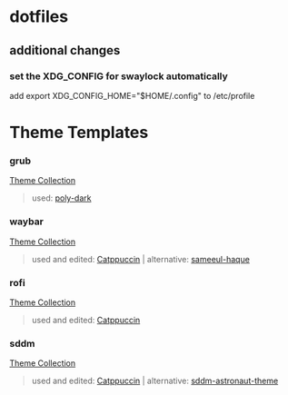 # dotfiles

## additional changes

### set the XDG_CONFIG for swaylock automatically
add export XDG_CONFIG_HOME="$HOME/.config" to /etc/profile

# Theme Templates

### grub
[Theme Collection](https://github.com/jacksaur/Gorgeous-GRUB)
>used: [poly-dark](https://github.com/shvchk/poly-dark)

### waybar
[Theme Collection](https://github.com/topics/waybar-themes)
>used and edited: [Catppuccin](https://github.com/catppuccin/waybar) | alternative: [sameeul-haque](https://github.com/sameemul-haque/dotfiles)

### rofi
[Theme Collection](https://github.com/newmanls/rofi-themes-collection)
>used and edited: [Catppuccin](https://github.com/catppuccin/rofi)

### sddm
[Theme Collection](https://github.com/topics/sddm-theme)
>used and edited: [Catppuccin](https://github.com/catppuccin/sddm) | alternative: [sddm-astronaut-theme](https://github.com/Keyitdev/sddm-astronaut-theme)

